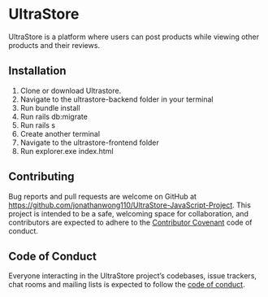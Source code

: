 # UltraStore

UltraStore is a platform where users can post products while viewing other products and their reviews.

## Installation

1.	Clone or download Ultrastore.
2.	Navigate to the ultrastore-backend folder in your terminal
3.	Run bundle install
4.	Run rails db:migrate
5.	Run rails s
6.	Create another terminal
7.	Navigate to the ultrastore-frontend folder
8.	Run explorer.exe index.html


## Contributing

Bug reports and pull requests are welcome on GitHub at https://github.com/jonathanwong110/UltraStore-JavaScript-Project. This project is intended to be a safe, welcoming space for collaboration, and contributors are expected to adhere to the [Contributor Covenant](http://contributor-covenant.org) code of conduct.

## Code of Conduct
	
Everyone interacting in the UltraStore project’s codebases, issue trackers, chat rooms and mailing lists is expected to follow the [code of conduct](https://github.com/jonathanwong110/UltraStore-JavaScript-Project/).